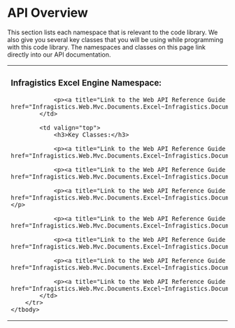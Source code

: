 ﻿<!--
|metadata|
{
    "fileName": "excelengine-api-overview",
    "controlName": "Infragistics Excel Library",
    "tags": ["API"]
}
|metadata|
-->

# API Overview
This section lists each namespace that is relevant to the code library. We also give you several key classes that you will be using while programming with this code library. The namespaces and classes on this page link directly into our API documentation.

<table class="table" summary="Table that helps make the layout of the page easier to read.">
    <tbody>
        <tr>
            <td valign="top">
                <h3>Infragistics Excel Engine Namespace:</h3>

                <p><a title="Link to the Web API Reference Guide to the Excel Engine namespace." href="Infragistics.Web.Mvc.Documents.Excel~Infragistics.Documents.Excel_namespace.html">Infragistics.Documents.Excel</a></p>
            </td>

            <td valign="top">
                <h3>Key Classes:</h3>

                <p><a title="Link to the Web API Reference Guide to the Workbook member." href="Infragistics.Web.Mvc.Documents.Excel~Infragistics.Documents.Excel.Workbook.html">Workbook</a></p>

                <p><a title="Link to the Web API Reference Guide to the DocumentProperties member." href="Infragistics.Web.Mvc.Documents.Excel~Infragistics.Documents.Excel.DocumentProperties.html">DocumentProperties</a></p>

                <p><a title="Link to the Web API Reference Guide to the WorkbookWindowOptions member." href="Infragistics.Web.Mvc.Documents.Excel~Infragistics.Documents.Excel.WorkbookWindowOptions.html">WorkbookWindowOptions</a></p>

                <p><a title="Link to the Web API Reference Guide to the Worksheet class." href="Infragistics.Web.Mvc.Documents.Excel~Infragistics.Documents.Excel.Worksheet.html">Worksheet</a></p>

                <p><a title="Link to the Web API Reference Guide to the WorksheetRow member." href="Infragistics.Web.Mvc.Documents.Excel~Infragistics.Documents.Excel.WorksheetRow.html">WorksheetRow</a></p>

                <p><a title="Link to the Web API Reference Guide to the WorksheetColumn member." href="Infragistics.Web.Mvc.Documents.Excel~Infragistics.Documents.Excel.WorksheetColumn.html">WorksheetColumn</a></p>

                <p><a title="Link to the Web API Reference Guide to the WorksheetCell member." href="Infragistics.Web.Mvc.Documents.Excel~Infragistics.Documents.Excel.WorksheetCell.html">WorksheetCell</a></p>
            </td>
        </tr>
    </tbody>
</table>

 

 


